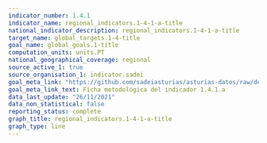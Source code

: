 ```yaml
---
indicator_number: 1.4.1
indicator_name: regional_indicators.1-4-1-a-title
national_indicator_description: regional_indicators.1-4-1-a-title
target_name: global_targets.1-4-title
goal_name: global_goals.1-title
computation_units: units.PT
national_geographical_coverage: regional
source_active_1: true
source_organisation_1: indicator.sadei
goal_meta_link: "https://github.com/sadeiasturias/asturias-datos/raw/develop/descargas/metodologia/1.4.1.a.pdf"
goal_meta_link_text: Ficha metodológica del indicador 1.4.1.a
data_last_update: "26/11/2021"
data_non_statistical: false
reporting_status: complete
graph_title: regional_indicators.1-4-1-a-title
graph_type: line
---
```

